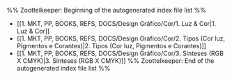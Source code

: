 %% Zoottelkeeper: Beginning of the autogenerated index file list  %%
-  [[1. MKT, PP, BOOKS, REFS, DOCS/Design Gráfico/Cor/1. Luz & Cor|1. Luz & Cor]]
-  [[1. MKT, PP, BOOKS, REFS, DOCS/Design Gráfico/Cor/2. Tipos (Cor luz, Pigmentos e Corantes)|2. Tipos (Cor luz, Pigmentos e Corantes)]]
-  [[1. MKT, PP, BOOKS, REFS, DOCS/Design Gráfico/Cor/3. Sínteses (RGB X CMYK)|3. Sínteses (RGB X CMYK)]]
%% Zoottelkeeper: End of the autogenerated index file list  %%
